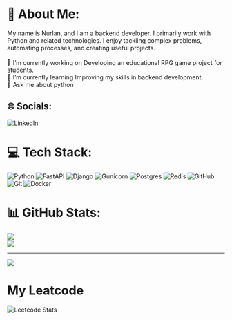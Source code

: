 # 💫 About Me:
My name is Nurlan, and I am a backend developer. I primarily work with Python and related technologies. I enjoy tackling complex problems, automating processes, and creating useful projects.<br><br>🔭 I’m currently working on Developing an educational RPG game project for students. <br>🌱 I’m currently learning Improving my skills in backend development.<br>💬 Ask me about python<br>

## 🌐 Socials:
[![LinkedIn](https://img.shields.io/badge/LinkedIn-%230077B5.svg?logo=linkedin&logoColor=white)](https://linkedin.com/in/nurlan-aliev) 

# 💻 Tech Stack:
![Python](https://img.shields.io/badge/python-3670A0?style=for-the-badge&logo=python&logoColor=ffdd54) ![FastAPI](https://img.shields.io/badge/FastAPI-005571?style=for-the-badge&logo=fastapi) ![Django](https://img.shields.io/badge/django-%23092E20.svg?style=for-the-badge&logo=django&logoColor=white) ![Gunicorn](https://img.shields.io/badge/gunicorn-%298729.svg?style=for-the-badge&logo=gunicorn&logoColor=white) ![Postgres](https://img.shields.io/badge/postgres-%23316192.svg?style=for-the-badge&logo=postgresql&logoColor=white) ![Redis](https://img.shields.io/badge/redis-%23DD0031.svg?style=for-the-badge&logo=redis&logoColor=white) ![GitHub](https://img.shields.io/badge/github-%23121011.svg?style=for-the-badge&logo=github&logoColor=white) ![Git](https://img.shields.io/badge/git-%23F05033.svg?style=for-the-badge&logo=git&logoColor=white) ![Docker](https://img.shields.io/badge/docker-%230db7ed.svg?style=for-the-badge&logo=docker&logoColor=white)
# 📊 GitHub Stats:
![](https://github-readme-stats.vercel.app/api?username=Nurlan-Aliev&theme=vue&hide_border=true&include_all_commits=false&count_private=true)<br/>
![](https://github-readme-stats.vercel.app/api/top-langs/?username=Nurlan-Aliev&theme=vue&hide_border=true&include_all_commits=false&count_private=true&layout=compact)

---
[![](https://visitcount.itsvg.in/api?id=Nurlan-Aliev&icon=0&color=0)](https://visitcount.itsvg.in)


# My Leatcode
![Leetcode Stats](https://leetcard.jacoblin.cool/Nurlan-Aliev)
